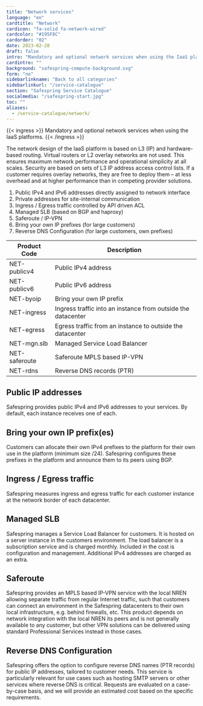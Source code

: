 ```yaml
---
title: "Network services"
language: "en"
cardtitle: "Network"
cardicon: "fa-solid fa-network-wired"
cardcolor: "#195F8C"
cardorder: "02"
date: 2023-02-28
draft: false
intro: "Mandatory and optional network services when using the IaaS platforms."
cardintro: ""
background: "safespring-compute-background.svg"
form: "no"
sidebarlinkname: "Back to all categories"
sidebarlinkurl: "/service-catalogue"
section: "Safespring Service Catalogue"
socialmedia: "/safespring-start.jpg"
toc: ""
aliases:
  - /service-catalogue/network/
---
```


{{< ingress >}}
Mandatory and optional network services when using the IaaS platforms.
{{< /ingress >}}

The network design of the IaaS platform is based on L3 (IP) and hardware-based routing. Virtual routers or L2 overlay networks are not used. This ensures maximum network performance and operational simplicity at all scales. Security are based on sets of L3 IP address access control lists. If a customer requires overlay networks, they are free to deploy them – at less overhead and at higher performance than in competing provider solutions.

1. Public IPv4 and IPv6 addresses directly assigned to network interface
1. Private addresses for site-internal communication
1. Ingress / Egress traffic controlled by API driven ACL
1. Managed SLB (based on BGP and haproxy)
1. Saferoute / IP-VPN
1. Bring your own IP prefixes (for large customers)
1. Reverse DNS Configuration (for large customers, own prefixes)

<table class="width100">
  <thead>
    <tr>
      <th>Product Code</th>
      <th>Description</th>
    </tr>
  </thead>
  <tbody>
    <tr>
      <td>NET-publicv4</td>
      <td>Public IPv4 address</td>
    </tr>
    <tr>
      <td>NET-publicv6</td>
      <td>Public IPv6 address</td>
    </tr>
    <tr>
      <td>NET-byoip</td>
      <td>Bring your own IP prefix</td>
    </tr>
    <tr>
      <td>NET-ingress</td>
      <td>Ingress traffic into an instance from outside the datacenter</td>
    </tr>
    <tr>
      <td>NET-egress</td>
      <td>Egress traffic from an instance to outside the datacenter</td>
    </tr>
    <tr>
      <td>NET-mgn.slb</td>
      <td>Managed Service Load Balancer</td>
    </tr>
    <tr>
      <td>NET-saferoute</td>
      <td>Saferoute MPLS based IP-VPN</td>
    </tr>
    <tr>
      <td>NET-rdns</td>
      <td>Reverse DNS records (PTR)</td>
    </tr>
  </tbody>
</table>

## Public IP addresses

Safespring provides public IPv4 and IPv6 addresses to your services. By default, each instance receives one of each.

## Bring your own IP prefix(es)

Customers can allocate their own IPv4 prefixes to the platform for their own use in the platform (minimum size /24). Safespring configures these prefixes in the platform and announce them to its peers using BGP.

## Ingress / Egress traffic

Safespring measures ingress and egress traffic for each customer instance at the network border of each datacenter.

## Managed SLB

Safespring manages a Service Load Balancer for customers. It is hosted on a server instance in the customers environment. The load balancer is a subscription service and is charged monthly. Included in the cost is configuration and management. Additional IPv4 addresses are charged as an extra.

## Saferoute

Safespring provides an MPLS based IP-VPN service with the local NREN allowing separate traffic from regular Internet traffic, such that customers can connect an environment in the Safespring datacenters to their own local infrastructure, e.g. behind firewalls, etc. This product depends on network integration with the local NREN its peers and is not generally available to any customer, but other VPN solutions can be delivered using standard Professional Services instead in those cases.

## Reverse DNS Configuration

Safespring offers the option to configure reverse DNS names (PTR records) for public IP addresses, tailored to customer needs. This service is particularly relevant for use cases such as hosting SMTP servers or other services where reverse DNS is critical. Requests are evaluated on a case-by-case basis, and we will provide an estimated cost based on the specific requirements.

